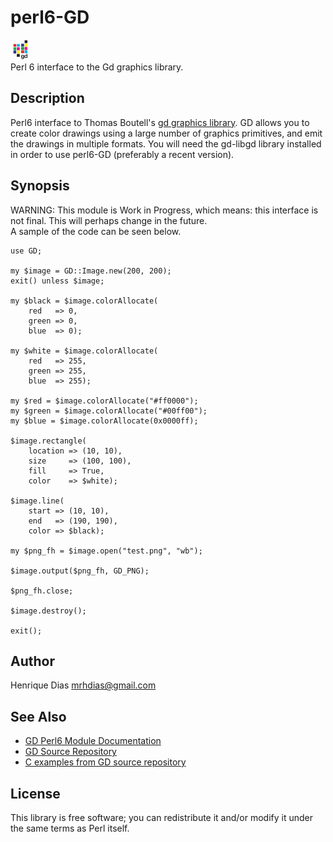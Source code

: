 perl6-GD
========

![GD Logo](logotype/logo_32x32.png)  
Perl 6 interface to the Gd graphics library.

Description
-----------
Perl6 interface to Thomas Boutell's [gd graphics library][2]. GD allows you to create color drawings using a large number of graphics primitives, and emit the drawings in multiple formats.
You will need the gd-libgd library installed in order to use perl6-GD (preferably a recent version).

Synopsis
--------
WARNING: This module is Work in Progress, which means: this interface is not final. This will perhaps change in the future.  
A sample of the code can be seen below.

	use GD;

	my $image = GD::Image.new(200, 200);
	exit() unless $image;

	my $black = $image.colorAllocate(
		red   => 0,
		green => 0,
		blue  => 0);

	my $white = $image.colorAllocate(
		red   => 255,
		green => 255,
		blue  => 255);

	my $red = $image.colorAllocate("#ff0000");
	my $green = $image.colorAllocate("#00ff00");
	my $blue = $image.colorAllocate(0x0000ff);

	$image.rectangle(
		location => (10, 10),
		size     => (100, 100),
		fill     => True,
		color    => $white);

	$image.line(
		start => (10, 10),
		end   => (190, 190),
		color => $black);

	my $png_fh = $image.open("test.png", "wb");

	$image.output($png_fh, GD_PNG);

	$png_fh.close;

	$image.destroy();

	exit();

Author
------
Henrique Dias <mrhdias@gmail.com>

See Also
--------
* [GD Perl6 Module Documentation][1]  
* [GD Source Repository][2]
* [C examples from GD source repository][3]

License
-------

This library is free software; you can redistribute it and/or modify it under the same terms as Perl itself.

[1]: lib/GD.pod "GD Perl6 Module Documentation"
[2]: https://bitbucket.org/pierrejoye/gd-libgd "GD Source Repository"
[3]: https://bitbucket.org/pierrejoye/gd-libgd/src/2b8f5d19e0c9/examples "C examples from GD source repository"
